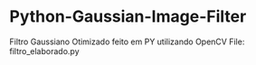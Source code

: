 # Python-Gaussian-Image-Filter
Filtro Gaussiano Otimizado feito em PY utilizando OpenCV
File: filtro_elaborado.py
